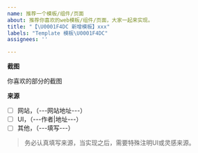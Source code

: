 ```yaml
---
name: 推荐一个模板/组件/页面
about: 推荐你喜欢的web模板/组件/页面，大家一起来实现。
title: "【\U0001F4DC 新增模板】xxx"
labels: "Template 模板\U0001F4DC"
assignees: ''

---
```


**截图**

你喜欢的部分的截图

**来源**
- [ ] 网站，（---网站地址---）
- [ ] UI，（---作者|地址---）
- [ ] 其他，（---填写---）

> 务必认真填写来源，当实现之后，需要特殊注明UI或灵感来源。
